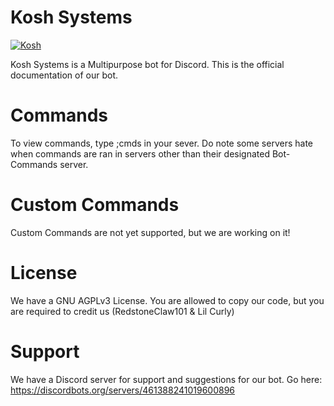 # Kosh Systems

<a href="https://discordbots.org/bot/461547011456368640" >
  <img src="https://discordbots.org/api/widget/461547011456368640.svg" alt="Kosh" />
</a>

Kosh Systems is a Multipurpose bot for Discord. This is the official documentation of our bot.

# Commands

To view commands, type ;cmds in your sever. Do note some servers hate when commands are ran in servers other than their designated Bot-Commands server.

# Custom Commands

Custom Commands are not yet supported, but we are working on it!

# License

We have a GNU AGPLv3 License. You are allowed to copy our code, but you are required to credit us (RedstoneClaw101 & Lil Curly)

# Support

We have a Discord server for support and suggestions for our bot. Go here: https://discordbots.org/servers/461388241019600896
